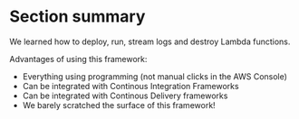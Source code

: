 # Section summary

We learned how to deploy, run, stream logs and destroy Lambda functions.

Advantages of using this framework:
- Everything using programming (not manual clicks in the AWS Console)
- Can be integrated with Continous Integration Frameworks
- Can be integrated with Continous Delivery frameworks
- We barely scratched the surface of this framework!